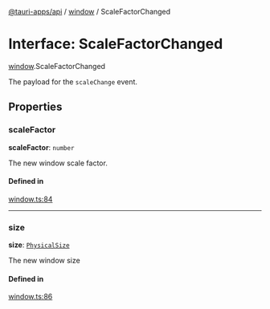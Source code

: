 [@tauri-apps/api](../README.md) / [window](../modules/window.md) / ScaleFactorChanged

# Interface: ScaleFactorChanged

[window](../modules/window.md).ScaleFactorChanged

The payload for the `scaleChange` event.

## Properties

### scaleFactor

 **scaleFactor**: `number`

The new window scale factor.

#### Defined in

[window.ts:84](https://github.com/tauri-apps/tauri/blob/47666c4/tooling/api/src/window.ts#L84)

___

### size

 **size**: [`PhysicalSize`](../classes/window.PhysicalSize.md)

The new window size

#### Defined in

[window.ts:86](https://github.com/tauri-apps/tauri/blob/47666c4/tooling/api/src/window.ts#L86)
